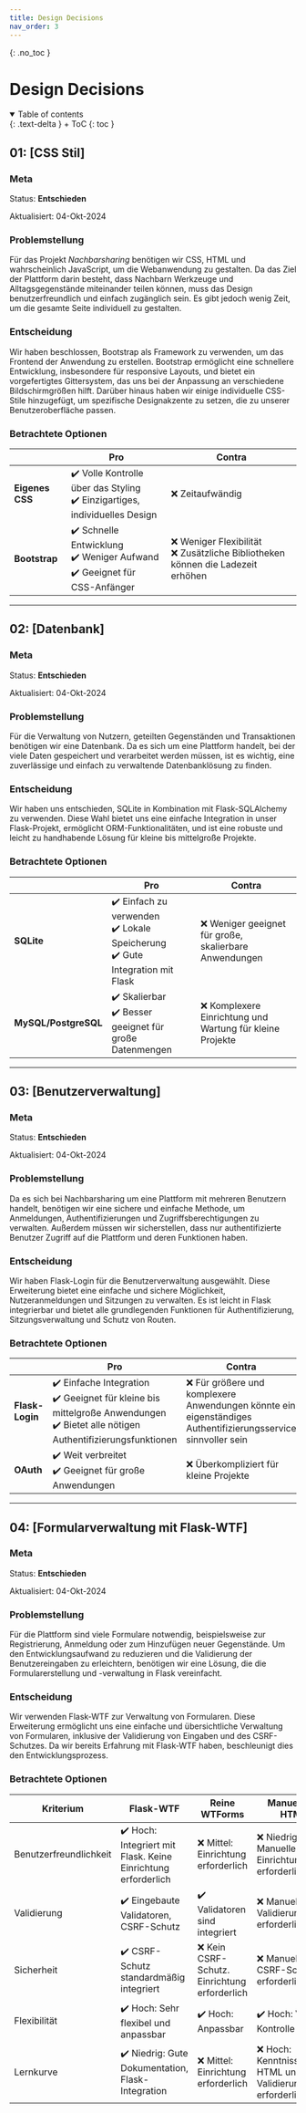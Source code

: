 ```yaml
---
title: Design Decisions
nav_order: 3
---
```


{: .no_toc }

# Design Decisions

<details open markdown="block">
{: .text-delta }
<summary>Table of contents</summary>
+ ToC
{: toc }
</details>

## 01: [CSS Stil]

### Meta

Status: **Entschieden**

Aktualisiert: 04-Okt-2024

### Problemstellung

Für das Projekt _Nachbarsharing_ benötigen wir CSS, HTML und wahrscheinlich JavaScript, um die Webanwendung zu gestalten. Da das Ziel der Plattform darin besteht, dass Nachbarn Werkzeuge und Alltagsgegenstände miteinander teilen können, muss das Design benutzerfreundlich und einfach zugänglich sein. Es gibt jedoch wenig Zeit, um die gesamte Seite individuell zu gestalten.

### Entscheidung

Wir haben beschlossen, Bootstrap als Framework zu verwenden, um das Frontend der Anwendung zu erstellen. Bootstrap ermöglicht eine schnellere Entwicklung, insbesondere für responsive Layouts, und bietet ein vorgefertigtes Gittersystem, das uns bei der Anpassung an verschiedene Bildschirmgrößen hilft. Darüber hinaus haben wir einige individuelle CSS-Stile hinzugefügt, um spezifische Designakzente zu setzen, die zu unserer Benutzeroberfläche passen.

### Betrachtete Optionen

|                 | Pro                                                                               | Contra                                                                               |
| --------------- | --------------------------------------------------------------------------------- | ------------------------------------------------------------------------------------ |
| **Eigenes CSS** | ✔️ Volle Kontrolle über das Styling <br> ✔️ Einzigartiges, individuelles Design   | ❌ Zeitaufwändig                                                                     |
| **Bootstrap**   | ✔️ Schnelle Entwicklung <br> ✔️ Weniger Aufwand <br> ✔️ Geeignet für CSS-Anfänger | ❌ Weniger Flexibilität <br> ❌ Zusätzliche Bibliotheken können die Ladezeit erhöhen |

---

## 02: [Datenbank]

### Meta

Status: **Entschieden**

Aktualisiert: 04-Okt-2024

### Problemstellung

Für die Verwaltung von Nutzern, geteilten Gegenständen und Transaktionen benötigen wir eine Datenbank. Da es sich um eine Plattform handelt, bei der viele Daten gespeichert und verarbeitet werden müssen, ist es wichtig, eine zuverlässige und einfach zu verwaltende Datenbanklösung zu finden.

### Entscheidung

Wir haben uns entschieden, SQLite in Kombination mit Flask-SQLAlchemy zu verwenden. Diese Wahl bietet uns eine einfache Integration in unser Flask-Projekt, ermöglicht ORM-Funktionalitäten, und ist eine robuste und leicht zu handhabende Lösung für kleine bis mittelgroße Projekte.

### Betrachtete Optionen

|                      | Pro                                                                                   | Contra                                                    |
| -------------------- | ------------------------------------------------------------------------------------- | --------------------------------------------------------- |
| **SQLite**           | ✔️ Einfach zu verwenden <br> ✔️ Lokale Speicherung <br> ✔️ Gute Integration mit Flask | ❌ Weniger geeignet für große, skalierbare Anwendungen    |
| **MySQL/PostgreSQL** | ✔️ Skalierbar <br> ✔️ Besser geeignet für große Datenmengen                           | ❌ Komplexere Einrichtung und Wartung für kleine Projekte |

---

## 03: [Benutzerverwaltung]

### Meta

Status: **Entschieden**

Aktualisiert: 04-Okt-2024

### Problemstellung

Da es sich bei Nachbarsharing um eine Plattform mit mehreren Benutzern handelt, benötigen wir eine sichere und einfache Methode, um Anmeldungen, Authentifizierungen und Zugriffsberechtigungen zu verwalten. Außerdem müssen wir sicherstellen, dass nur authentifizierte Benutzer Zugriff auf die Plattform und deren Funktionen haben.

### Entscheidung

Wir haben Flask-Login für die Benutzerverwaltung ausgewählt. Diese Erweiterung bietet eine einfache und sichere Möglichkeit, Nutzeranmeldungen und Sitzungen zu verwalten. Es ist leicht in Flask integrierbar und bietet alle grundlegenden Funktionen für Authentifizierung, Sitzungsverwaltung und Schutz von Routen.

### Betrachtete Optionen

|                 | Pro                                                                                                                                      | Contra                                                                                                        |
| --------------- | ---------------------------------------------------------------------------------------------------------------------------------------- | ------------------------------------------------------------------------------------------------------------- |
| **Flask-Login** | ✔️ Einfache Integration <br> ✔️ Geeignet für kleine bis mittelgroße Anwendungen <br> ✔️ Bietet alle nötigen Authentifizierungsfunktionen | ❌ Für größere und komplexere Anwendungen könnte ein eigenständiges Authentifizierungsservice sinnvoller sein |
| **OAuth**       | ✔️ Weit verbreitet <br> ✔️ Geeignet für große Anwendungen                                                                                | ❌ Überkompliziert für kleine Projekte                                                                        |

---

## 04: [Formularverwaltung mit Flask-WTF]

### Meta

Status: **Entschieden**

Aktualisiert: 04-Okt-2024

### Problemstellung

Für die Plattform sind viele Formulare notwendig, beispielsweise zur Registrierung, Anmeldung oder zum Hinzufügen neuer Gegenstände. Um den Entwicklungsaufwand zu reduzieren und die Validierung der Benutzereingaben zu erleichtern, benötigen wir eine Lösung, die die Formularerstellung und -verwaltung in Flask vereinfacht.

### Entscheidung

Wir verwenden Flask-WTF zur Verwaltung von Formularen. Diese Erweiterung ermöglicht uns eine einfache und übersichtliche Verwaltung von Formularen, inklusive der Validierung von Eingaben und des CSRF-Schutzes. Da wir bereits Erfahrung mit Flask-WTF haben, beschleunigt dies den Entwicklungsprozess.

### Betrachtete Optionen

| Kriterium              | Flask-WTF                                                     | Reine WTForms                                 | Manuell mit HTML                                                |
| ---------------------- | ------------------------------------------------------------- | --------------------------------------------- | --------------------------------------------------------------- |
| Benutzerfreundlichkeit | ✔️ Hoch: Integriert mit Flask. Keine Einrichtung erforderlich | ❌ Mittel: Einrichtung erforderlich           | ❌ Niedrig: Manuelle Einrichtung erforderlich                   |
| Validierung            | ✔️ Eingebaute Validatoren, CSRF-Schutz                        | ✔️ Validatoren sind integriert                | ❌ Manuelle Validierung erforderlich                            |
| Sicherheit             | ✔️ CSRF-Schutz standardmäßig integriert                       | ❌ Kein CSRF-Schutz. Einrichtung erforderlich | ❌ Manueller CSRF-Schutz erforderlich                           |
| Flexibilität           | ✔️ Hoch: Sehr flexibel und anpassbar                          | ✔️ Hoch: Anpassbar                            | ✔️ Hoch: Volle Kontrolle                                        |
| Lernkurve              | ✔️ Niedrig: Gute Dokumentation, Flask-Integration             | ❌ Mittel: Einrichtung erforderlich           | ❌ Hoch: Kenntnisse von HTML und Validierungslogik erforderlich |
